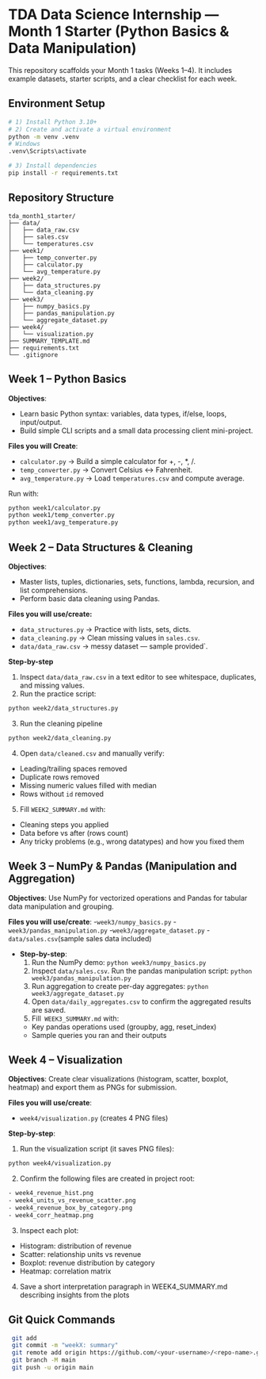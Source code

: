 # TDA Data Science Internship — Month 1 Starter (Python Basics & Data Manipulation)

This repository scaffolds your Month 1 tasks (Weeks 1–4). It includes example datasets, starter scripts, and a clear checklist for each week.

## Environment Setup
```bash
# 1) Install Python 3.10+
# 2) Create and activate a virtual environment
python -m venv .venv
# Windows
.venv\Scripts\activate

# 3) Install dependencies
pip install -r requirements.txt
```

## Repository Structure
```
tda_month1_starter/
├── data/
│   ├── data_raw.csv          
│   ├── sales.csv             
│   └── temperatures.csv      
├── week1/
│   ├── temp_converter.py
│   ├── calculator.py
│   └── avg_temperature.py
├── week2/
│   ├── data_structures.py
│   └── data_cleaning.py
├── week3/
│   ├── numpy_basics.py
│   ├── pandas_manipulation.py
│   └── aggregate_dataset.py
├── week4/
│   └── visualization.py
├── SUMMARY_TEMPLATE.md
├── requirements.txt
└── .gitignore
```

## Week 1 – Python Basics

**Objectives**:
- Learn basic Python syntax: variables, data types, if/else, loops, input/output.
- Build simple CLI scripts and a small data processing client mini-project.
  
**Files you will Create**:
 -  `calculator.py` → Build a simple calculator for +, -, *, /.
 -  `temp_converter.py` → Convert Celsius ↔ Fahrenheit.
 -  `avg_temperature.py` → Load `temperatures.csv` and compute average.

 Run with:
```bash
python week1/calculator.py
python week1/temp_converter.py
python week1/avg_temperature.py
```

## Week 2 – Data Structures & Cleaning
 **Objectives**:
  -  Master lists, tuples, dictionaries, sets, functions, lambda, recursion, and list comprehensions.
  -  Perform basic data cleaning using Pandas.
  
  **Files you will use/create:**
   -  `data_structures.py` → Practice with lists, sets, dicts.
   -  `data_cleaning.py` → Clean missing values in `sales.csv`.
   -  `data/data_raw.csv` → messy dataset — sample provided`.

  **Step-by-step**
  1. Inspect `data/data_raw.csv` in a text editor to see whitespace, duplicates, and missing values.
  2. Run the practice script:
```bash
python week2/data_structures.py
````
  3. Run the cleaning pipeline
```bash  
python week2/data_cleaning.py
```
  4. Open `data/cleaned.csv` and manually verify:
   - Leading/trailing spaces removed
   - Duplicate rows removed
   - Missing numeric values filled with median
   - Rows without `id` removed
  5. Fill `WEEK2_SUMMARY.md` with:
   - Cleaning steps you applied
   - Data before vs after (rows count)
   - Any tricky problems (e.g., wrong datatypes) and how you fixed them

## Week 3 – NumPy & Pandas (Manipulation and Aggregation)

  **Objectives**: Use NumPy for vectorized operations and Pandas for tabular data manipulation and grouping.
  
  **Files you will use/create**: 
    -`week3/numpy_basics.py`
    -`week3/pandas_manipulation.py`
    -`week3/aggregate_dataset.py`
    -`data/sales.csv`(sample sales data included)
    
- **Step-by-step**:
  1. Run the NumPy demo:
    `python week3/numpy_basics.py`
  2. Inspect `data/sales.csv`. Run the pandas manipulation script:
     `python week3/pandas_manipulation.py`
  3. Run aggregation to create per-day aggregates:
     `python week3/aggregate_dataset.py`
  4. Open `data/daily_aggregates.csv` to confirm the aggregated results are saved.
  5. Fill` WEEK3_SUMMARY.md` with:
    - Key pandas operations used (groupby, agg, reset_index)
    - Sample queries you ran and their outputs


## Week 4 – Visualization
 **Objectives**: 
   Create clear visualizations (histogram, scatter, boxplot, heatmap) and export them as PNGs for submission.

 **Files you will use/create**: 
   - `week4/visualization.py` (creates 4 PNG files)

**Step-by-step**:
  1. Run the visualization script (it saves PNG files):
```bash
python week4/visualization.py
```
  2. Confirm the following files are created in project root:
 ```bash
- week4_revenue_hist.png
- week4_units_vs_revenue_scatter.png
- week4_revenue_box_by_category.png
- week4_corr_heatmap.png
 ```
  3. Inspect each plot:
   - Histogram: distribution of revenue
   - Scatter: relationship units vs revenue
   - Boxplot: revenue distribution by category
   - Heatmap: correlation matrix
  4. Save a short interpretation paragraph in WEEK4_SUMMARY.md describing insights from the plots


## Git Quick Commands
```bash
 git add
 git commit -m "weekX: summary"
 git remote add origin https://github.com/<your-username>/<repo-name>.git
 git branch -M main
 git push -u origin main
```
